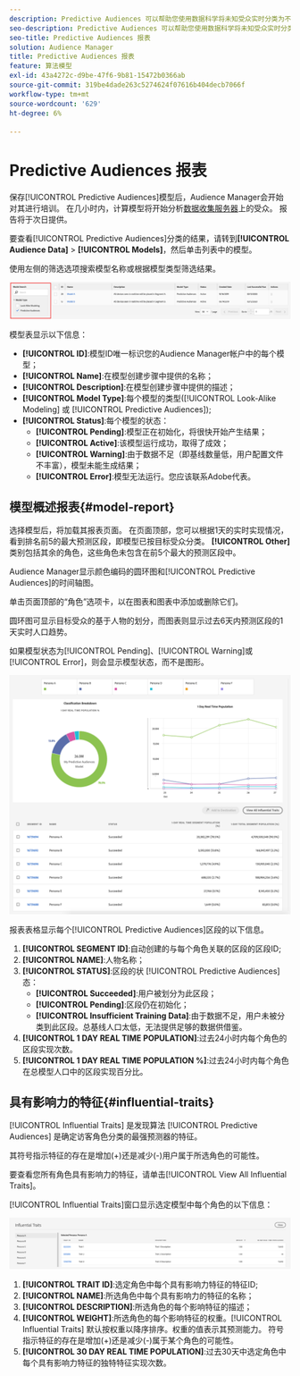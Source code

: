 ```yaml
---
description: Predictive Audiences 可以帮助您使用数据科学将未知受众实时分类为不同的角色。
seo-description: Predictive Audiences 可以帮助您使用数据科学将未知受众实时分类为不同的角色。
seo-title: Predictive Audiences 报表
solution: Audience Manager
title: Predictive Audiences 报表
feature: 算法模型
exl-id: 43a4272c-d9be-47f6-9b81-15472b0366ab
source-git-commit: 319be4dade263c5274624f07616b404decb7066f
workflow-type: tm+mt
source-wordcount: '629'
ht-degree: 6%

---
```


# Predictive Audiences 报表

保存[!UICONTROL Predictive Audiences]模型后，Audience Manager会开始对其进行培训。 在几小时内，计算模型将开始分析[数据收集服务器](https://experienceleague.adobe.com/docs/audience-manager/user-guide/reference/system-components/components-data-collection.html#dcs-pcs)上的受众。 报告将于次日提供。

要查看[!UICONTROL Predictive Audiences]分类的结果，请转到&#x200B;**[!UICONTROL Audience Data]** > **[!UICONTROL Models]**，然后单击列表中的模型。

使用左侧的筛选选项搜索模型名称或根据模型类型筛选结果。

![predictive-audiences-filter](assets/predictive-audiences-filter-models.png)

模型表显示以下信息：

* **[!UICONTROL ID]**:模型ID唯一标识您的Audience Manager帐户中的每个模型；
* **[!UICONTROL Name]**:在模型创建步骤中提供的名称；
* **[!UICONTROL Description]**:在模型创建步骤中提供的描述；
* **[!UICONTROL Model Type]**:每个模型的类型([!UICONTROL Look-Alike Modeling] 或 [!UICONTROL Predictive Audiences]);
* **[!UICONTROL Status]**:每个模型的状态：
   * **[!UICONTROL Pending]**:模型正在初始化，将很快开始产生结果；
   * **[!UICONTROL Active]**:该模型运行成功，取得了成效；
   * **[!UICONTROL Warning]**:由于数据不足（即基线数量低，用户配置文件不丰富），模型未能生成结果；
   * **[!UICONTROL Error]**:模型无法运行。您应该联系Adobe代表。

## 模型概述报表{#model-report}

选择模型后，将加载其报表页面。 在页面顶部，您可以根据1天的实时实现情况，看到排名前5的最大预测区段，即模型已按目标受众分类。 **[!UICONTROL Other]**&#x200B;类别包括其余的角色，这些角色未包含在前5个最大的预测区段中。

Audience Manager显示颜色编码的圆环图和[!UICONTROL Predictive Audiences]的时间轴图。

单击页面顶部的“角色”选项卡，以在图表和图表中添加或删除它们。

圆环图可显示目标受众的基于人物的划分，而图表则显示过去6天内预测区段的1天实时人口趋势。

如果模型状态为[!UICONTROL Pending]、[!UICONTROL Warning]或[!UICONTROL Error]，则会显示模型状态，而不是图形。

![smart-persona-report](assets/predictive-audiences-report.png)

报表表格显示每个[!UICONTROL Predictive Audiences]区段的以下信息。

1. **[!UICONTROL SEGMENT ID]**:自动创建的与每个角色关联的区段的区段ID;
1. **[!UICONTROL NAME]**:人物名称；
1. **[!UICONTROL STATUS]**:区段的状 [!UICONTROL Predictive Audiences] 态：
   * **[!UICONTROL Succeeded]**:用户被划分为此区段；
   * **[!UICONTROL Pending]**:区段仍在初始化；
   * **[!UICONTROL Insufficient Training Data]**:由于数据不足，用户未被分类到此区段。总基线人口太低，无法提供足够的数据供借鉴。
1. **[!UICONTROL 1 DAY REAL TIME POPULATION]**:过去24小时内每个角色的区段实现次数。
1. **[!UICONTROL 1 DAY REAL TIME POPULATION %]**:过去24小时内每个角色在总模型人口中的区段实现百分比。

## 具有影响力的特征{#influential-traits}

[!UICONTROL Influential Traits] 是发现算法 [!UICONTROL Predictive Audiences] 是确定访客角色分类的最强预测器的特征。

其符号指示特征的存在是增加(+)还是减少(-)用户属于所选角色的可能性。

要查看您所有角色具有影响力的特征，请单击[!UICONTROL View All Influential Traits]。

[!UICONTROL Influential Traits]窗口显示选定模型中每个角色的以下信息：

![影响力特征](assets/predictive-audiences-influential-traits.png)

1. **[!UICONTROL TRAIT ID]**:选定角色中每个具有影响力特征的特征ID;
1. **[!UICONTROL NAME]**:所选角色中每个具有影响力的特征的名称；
1. **[!UICONTROL DESCRIPTION]**:所选角色的每个影响特征的描述；
1. **[!UICONTROL WEIGHT]**:所选角色的每个影响特征的权重。[!UICONTROL Influential Traits] 默认按权重以降序排序。权重的值表示其预测能力。 符号指示特征的存在是增加(+)还是减少(-)属于某个角色的可能性。
1. **[!UICONTROL 30 DAY REAL TIME POPULATION]**:过去30天中选定角色中每个具有影响力特征的独特特征实现次数。
